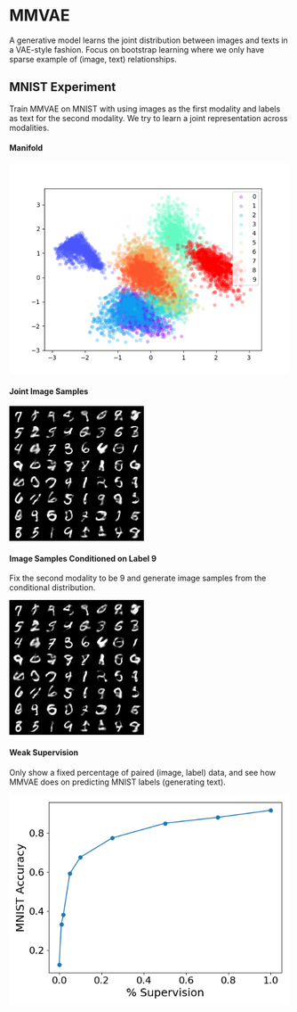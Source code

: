 # MMVAE

A generative model learns the joint distribution between images and texts in a VAE-style fashion. Focus on bootstrap learning where we only have sparse example of (image, text) relationships.

## MNIST Experiment

Train MMVAE on MNIST with using images as the first modality and labels as text for the second modality. We try to learn a joint representation across modalities.

#### Manifold
![embedding](./mnist/static/manifold.png)

#### Joint Image Samples 
![embedding](./mnist/static/sample_image.png)

#### Image Samples Conditioned on Label 9
Fix the second modality to be 9 and generate image samples from the conditional distribution.

![embedding](./mnist/static/sample_image.png)

#### Weak Supervision
Only show a fixed percentage of paired (image, label) data, and see how MMVAE does on predicting MNIST labels (generating text). 

![embedding](./mnist/static/weak_supervision.png)
